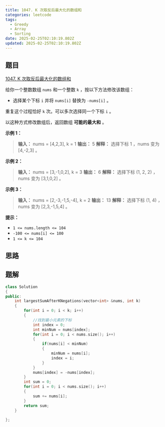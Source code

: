 ```yaml
---
title: 1047. K 次取反后最大化的数组和
categories: leetcode
tags: 
  - Greedy
  - Array
  - Sorting
date: 2025-02-25T02:10:19.802Z
updated: 2025-02-25T02:10:19.802Z
---
```


<!--more-->

## 题目

[1047. K 次取反后最大化的数组和](https://leetcode.cn/problems/maximize-sum-of-array-after-k-negations)

给你一个整数数组 `nums` 和一个整数 `k` ，按以下方法修改该数组：

  * 选择某个下标 `i` 并将 `nums[i]` 替换为 `-nums[i]` 。

重复这个过程恰好 `k` 次。可以多次选择同一个下标 `i` 。

以这种方式修改数组后，返回数组 **可能的最大和** 。



**示例 1：**

> 
> 
> **输入：** nums = [4,2,3], k = 1
> **输出：** 5
> **解释：** 选择下标 1 ，nums 变为 [4,-2,3] 。
> 

**示例 2：**

> 
> 
> **输入：** nums = [3,-1,0,2], k = 3
> **输出：** 6
> **解释：** 选择下标 (1, 2, 2) ，nums 变为 [3,1,0,2] 。
> 

**示例 3：**

> 
> 
> **输入：** nums = [2,-3,-1,5,-4], k = 2
> **输出：** 13
> **解释：** 选择下标 (1, 4) ，nums 变为 [2,3,-1,5,4] 。
> 



**提示：**

  * `1 <= nums.length <= 104`
  * `-100 <= nums[i] <= 100`
  * `1 <= k <= 104`



## 思路


## 题解

```cpp
class Solution
{
public:
    int largestSumAfterKNegations(vector<int> &nums, int k)
    {
        for(int i = 0; i < k; i++)
        {
            //找到最小元素的下标
            int index = 0;
            int minNum = nums[index];
            for(int i = 0; i < nums.size(); i++)
            {
                if(nums[i] < minNum)
                {
                    minNum = nums[i];
                    index = i;
                }
            }
            nums[index] = -nums[index];
        }
        int sum = 0;
        for(int i = 0; i < nums.size(); i++)
        {
            sum += nums[i];
        }
        return sum;
    }
    
};
```
